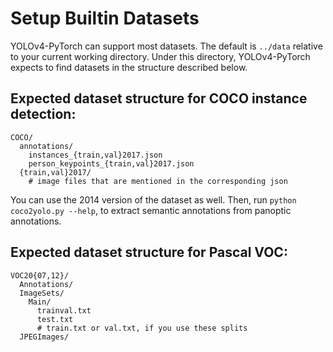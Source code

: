 # Setup Builtin Datasets

YOLOv4-PyTorch can support most datasets.
The default is `../data` relative to your current working directory.
Under this directory, YOLOv4-PyTorch expects to find datasets in the structure described below.

## Expected dataset structure for COCO instance detection:
```
COCO/
  annotations/
    instances_{train,val}2017.json
    person_keypoints_{train,val}2017.json
  {train,val}2017/
    # image files that are mentioned in the corresponding json
```

You can use the 2014 version of the dataset as well.
Then, run `python coco2yolo.py --help`, to extract semantic annotations from panoptic annotations.


## Expected dataset structure for Pascal VOC:
```
VOC20{07,12}/
  Annotations/
  ImageSets/
    Main/
      trainval.txt
      test.txt
      # train.txt or val.txt, if you use these splits
  JPEGImages/
```
